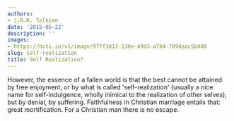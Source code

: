 ```yaml
---
authors:
- J.R.R. Tolkien
date: '2015-05-22'
description: ''
images:
- https://hcti.io/v1/image/97ff3812-138e-49d3-a7b4-709daac5b400
slug: self-realization
title: Self Realization?
---
```


However, the essence of a fallen world is that the best cannot be attained by free enjoyment, or by what is called 'self-realization' (usually a nice name for self-indulgence, wholly inimical to the realization of other selves); but by denial, by suffering. Faithfulness in Christian marriage entails that: great mortification. For a Christian man there is no escape.